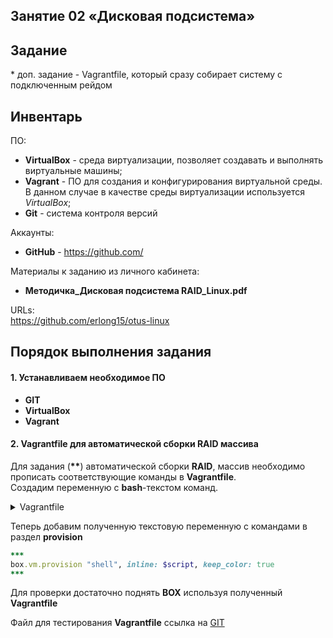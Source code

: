 ## Занятие 02 «Дисковая подсистема»
## Задание
\* доп. задание - Vagrantfile, который сразу собирает систему с подключенным рейдом
## Инвентарь

ПО:
- **VirtualBox** - среда виртуализации, позволяет создавать и выполнять виртуальные машины;
- **Vagrant** - ПО для создания и конфигурирования виртуальной среды. В данном случае в качестве среды виртуализации используется *VirtualBox*;
- **Git** - система контроля версий

Аккаунты:
- **GitHub** - https://github.com/

Материалы к заданию из личного кабинета:
- **Методичка_Дисковая подсистема RAID_Linux.pdf**

URLs:  
<https://github.com/erlong15/otus-linux>
 
## Порядок выполнения задания
#### 1. Устанавливаем необходимое ПО
* **GIT**
* **VirtualBox**
* **Vagrant**
#### 2. Vagrantfile для автоматической сборки RAID массива

Для задания (**\*\***) автоматической сборки **RAID**,   массив
необходимо прописать соответствующие команды в **Vagrantfile**.  
Создадим переменную с **bash**-текстом команд.  
<details>
  <summary> Vagrantfile </summary>

```bash {.line-numbers}
***
$script = <<-SCRIPT
  
#!/bin/sh
  
#ini
  
WHITE='\033[1;97;40m'
  
RED='\033[1;91;40m'
  
YELLOW='\033[1;93;40m'
  
GREEN='\033[1;92;40m'
  
NORMAL='\033[0m'
  
#start
  
echo -e "${WHITE}╔═════════════════════════════╗${NORMAL}\n${WHITE}║ Vagrant provision commands  ║${NORMAL}\n${WHITE}╚═════════════════════════════╝${NORMAL}"
  
#1
  
echo -e "${WHITE}======= Detected Mdadm  =======${NORMAL}"
  
v_install=`sudo yum list installed`
  
v_tmp=$(echo $v_install | grep -c 'mdadm')
  
if [ "$v_tmp" = "0" ]; then echo -e "${YELLOW}[WARNING]${NORMAL} Mdadm not installed!"; v_tmp=`sudo yum -y install mdadm 2>/dev/null`; wait; fi
  
v_install=`sudo yum list installed`
  
v_tmp=$(echo $v_install | grep -c 'mdadm')
  
if [ "$v_tmp" = "0" ]; then echo -e "${RED}[ERROR]${NORMAL} Mdadm not installed, run stop"; else echo -e "Mdadm installation completed!"; fi
  
echo -e "${WHITE}======== Search disks  ========${NORMAL}"
  
lsblk
  
#v_count=`lsblk --output NAME | grep -P '^sd.' | wc -l`
  
v_list=$(lsblk --output NAME | grep -P '^sd.')
  
v_x=`lsblk | grep -P '/$'`
  
v_disks=""
  
for i in $v_list; do
  
    if ! [[ "$v_x" == *"$i"* ]]; then
  
      #echo "$i"
  
      v_disks="$v_disks /dev/$i"
  
    else
  
    v_disk_for_root=$i
  
    fi
  
done
  
echo -e "Detected disks $v_disks"
  
echo -e "Root "/" - $v_disk_for_root"
  
#3
  
echo -e "${WHITE}======= Creating RAID10 =======${NORMAL}"
  
v_tmp=`lsblk --output TYPE | grep -P 'raid' | wc -l`
  
if ! [ "$v_tmp" -eq 0  ]
  
then
  
    echo -e "${RED}[WARN]${NORMAL} RAID found, run stop"
  
    exit
  
else
  
  echo -e "RAID not found, crate RAID10"
  
fi
  
yes y | sudo mdadm --create --verbose /dev/md0 --level=10 --raid-devices=4$v_disks
  
cat /proc/mdstat | grep -v 'resync'
  
echo -e "${WHITE}===== Creating Partitions =====${NORMAL}"
  
v_tmp=`sudo parted -s --script /dev/md0 'print free' | grep 'Partition Table' 2>/dev/null`
  
echo "$v_tmp"
  
echo "Creating GPT"
  
v_tmp=`sudo parted -s --script /dev/md0 'mklabel gpt' 2>/dev/null`
  
v_tmp=`sudo parted -s --script /dev/md0 'print free' | grep 'Partition Table'  2>/dev/null`
  
echo "$v_tmp"
  

  
v_tmp=`sudo parted -s --script /dev/md0 'mkpart primary ext4 0 104' 2>/dev/null`
  
echo "$v_tmp"
  
v_tmp=`sudo parted -s --script /dev/md0 'mkpart primary ext4 104 208' 2>/dev/null`
  
echo "$v_tmp"
  
v_tmp=`sudo parted -s --script /dev/md0 'mkpart primary ext4 208 312' 2>/dev/null`
  
echo "$v_tmp"
  
v_tmp=`sudo parted -s --script /dev/md0 'mkpart primary ext4 312 416' 2>/dev/null`
  
echo "$v_tmp"
  
v_tmp=`sudo parted -s --script /dev/md0 'mkpart primary ext4 416 520' 2>/dev/null`
  
echo "$v_tmp"
  
v_tmp=`sudo parted -s --script /dev/md0 'print free' | grep -v 'Free Space' 2>/dev/null`
  
echo "$v_tmp"
  

  
echo -e "${WHITE}╔═════════════════════════════════════╗${NORMAL}"
  
v_tmp=`lsblk | grep -c 'raid10'`
  
if [ "$v_tmp" = "4" ]; then echo -e "${WHITE}║         RAID10 - created ${GREEN}successful ${WHITE}║${NORMAL}"; else echo -e "${WHITE}║         RAID10 - created ${RED}fail       ${WHITE}║${NORMAL}"; fi
  
v_tmp=`sudo parted -s --script /dev/md0 'print free' | grep -c 'gpt'`
  
if [ "$v_tmp" != "0" ]; then echo -e "${WHITE}║            GPT - created ${GREEN}successful ${WHITE}║${NORMAL}"; else echo -e "${WHITE}║            GPT - created ${RED}fail       ${WHITE}║${NORMAL}"; fi
  
v_tmp=`sudo parted -s --script /dev/md0 'print free' | grep -c 'primary'`
  
if [ "$v_tmp" = "5" ]; then echo -e "${WHITE}║ Five partition - created ${GREEN}successful ${WHITE}║${NORMAL}"; else echo -e "${WHITE}║ Five partition - created ${RED}fail       ${WHITE}║${NORMAL}"; fi
  
echo -e "${WHITE}╚═════════════════════════════════════╝${NORMAL}"
  
#lsblk
  
SCRIPT
***
```

</details>

Теперь добавим полученную текстовую переменную с командами в раздел **provision**
```ruby
***
box.vm.provision "shell", inline: $script, keep_color: true
***
```
Для проверки достаточно поднять **BOX** используя полученный **Vagrantfile**

Файл для тестирования **Vagrantfile** ссылка на [GIT](https://github.com/AlexeyKoGit/OtusLinuxAdmin/blob/master/02/homework_s/Vagrantfile)